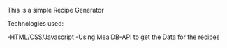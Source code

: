 This is a simple Recipe Generator

Technologies used:

-HTML/CSS/Javascript
-Using MealDB-API to get the Data for the recipes
